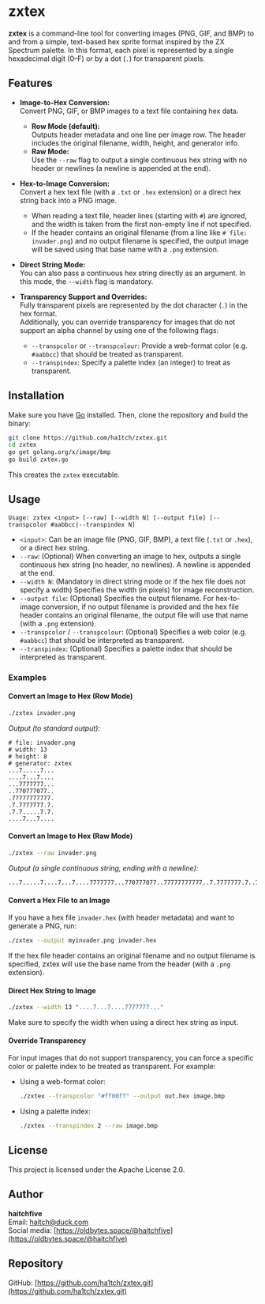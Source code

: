 # zxtex

**zxtex** is a command-line tool for converting images (PNG, GIF, and BMP) to and from a simple, text-based hex sprite format inspired by the ZX Spectrum palette. In this format, each pixel is represented by a single hexadecimal digit (0–F) or by a dot (`.`) for transparent pixels.

## Features

- **Image-to-Hex Conversion:**  
  Convert PNG, GIF, or BMP images to a text file containing hex data.
  - **Row Mode (default):**  
    Outputs header metadata and one line per image row. The header includes the original filename, width, height, and generator info.
  - **Raw Mode:**  
    Use the `--raw` flag to output a single continuous hex string with no header or newlines (a newline is appended at the end).

- **Hex-to-Image Conversion:**  
  Convert a hex text file (with a `.txt` or `.hex` extension) or a direct hex string back into a PNG image.
  - When reading a text file, header lines (starting with `#`) are ignored, and the width is taken from the first non-empty line if not specified.
  - If the header contains an original filename (from a line like `# file: invader.png`) and no output filename is specified, the output image will be saved using that base name with a `.png` extension.

- **Direct String Mode:**  
  You can also pass a continuous hex string directly as an argument. In this mode, the `--width` flag is mandatory.

- **Transparency Support and Overrides:**  
  Fully transparent pixels are represented by the dot character (`.`) in the hex format.  
  Additionally, you can override transparency for images that do not support an alpha channel by using one of the following flags:
  - `--transpcolor` or `--transpcolour`: Provide a web-format color (e.g. `#aabbcc`) that should be treated as transparent.
  - `--transpindex`: Specify a palette index (an integer) to treat as transparent.

## Installation

Make sure you have [Go](https://golang.org) installed. Then, clone the repository and build the binary:

```bash
git clone https://github.com/ha1tch/zxtex.git
cd zxtex
go get golang.org/x/image/bmp
go build zxtex.go
```

This creates the `zxtex` executable.

## Usage

```
Usage: zxtex <input> [--raw] [--width N] [--output file] [--transpcolor #aabbcc|--transpindex N]
```

- `<input>`: Can be an image file (PNG, GIF, BMP), a text file (`.txt` or `.hex`), or a direct hex string.
- `--raw`: (Optional) When converting an image to hex, outputs a single continuous hex string (no header, no newlines). A newline is appended at the end.
- `--width N`: (Mandatory in direct string mode or if the hex file does not specify a width) Specifies the width (in pixels) for image reconstruction.
- `--output file`: (Optional) Specifies the output filename. For hex-to-image conversion, if no output filename is provided and the hex file header contains an original filename, the output file will use that name (with a `.png` extension).
- `--transpcolor` / `--transpcolour`: (Optional) Specifies a web color (e.g. `#aabbcc`) that should be interpreted as transparent.
- `--transpindex`: (Optional) Specifies a palette index that should be interpreted as transparent.

### Examples

#### Convert an Image to Hex (Row Mode)

```bash
./zxtex invader.png
```

_Output (to standard output):_

```
# file: invader.png
# width: 13
# height: 8
# generator: zxtex
...7.....7...
....7...7....
...7777777...
..770777077..
.77777777777.
.7.7777777.7.
.7.7.....7.7.
....7...7....
```

#### Convert an Image to Hex (Raw Mode)

```bash
./zxtex --raw invader.png
```

_Output (a single continuous string, ending with a newline):_

```
...7.....7....7...7....7777777...770777077..77777777777..7.7777777.7..7.7.....7.7....7...7....
```

#### Convert a Hex File to an Image

If you have a hex file `invader.hex` (with header metadata) and want to generate a PNG, run:

```bash
./zxtex --output myinvader.png invader.hex
```

If the hex file header contains an original filename and no output filename is specified, zxtex will use the base name from the header (with a `.png` extension).

#### Direct Hex String to Image

```bash
./zxtex --width 13 "....7...7....7777777..."
```

Make sure to specify the width when using a direct hex string as input.

#### Override Transparency

For input images that do not support transparency, you can force a specific color or palette index to be treated as transparent. For example:

- Using a web-format color:

  ```bash
  ./zxtex --transpcolor "#ff00ff" --output out.hex image.bmp
  ```

- Using a palette index:

  ```bash
  ./zxtex --transpindex 2 --raw image.bmp
  ```

## License

This project is licensed under the Apache License 2.0.

## Author

**haitchfive**  
Email: haitch@duck.com  
Social media: [https://oldbytes.space/@haitchfive](https://oldbytes.space/@haitchfive)

## Repository

GitHub: [https://github.com/ha1tch/zxtex.git](https://github.com/ha1tch/zxtex.git)


